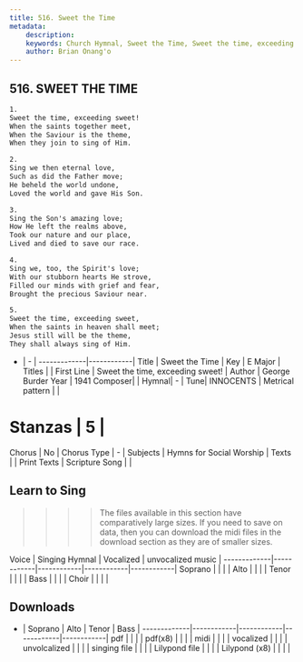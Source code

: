 ```yaml
---
title: 516. Sweet the Time
metadata:
    description: 
    keywords: Church Hymnal, Sweet the Time, Sweet the time, exceeding sweet!, 
    author: Brian Onang'o
---
```



## 516. SWEET THE TIME

```txt
1.
Sweet the time, exceeding sweet! 
When the saints together meet, 
When the Saviour is the theme, 
When they join to sing of Him. 

2.
Sing we then eternal love, 
Such as did the Father move; 
He beheld the world undone, 
Loved the world and gave His Son. 

3.
Sing the Son's amazing love; 
How He left the realms above, 
Took our nature and our place, 
Lived and died to save our race. 

4.
Sing we, too, the Spirit's love; 
With our stubborn hearts He strove, 
Filled our minds with grief and fear, 
Brought the precious Saviour near. 

5.
Sweet the time, exceeding sweet, 
When the saints in heaven shall meet; 
Jesus still will be the theme, 
They shall always sing of Him. 
```

- |   -  |
-------------|------------|
Title | Sweet the Time |
Key | E Major |
Titles |  |
First Line | Sweet the time, exceeding sweet! |
Author | George Burder
Year | 1941
Composer|  |
Hymnal|  - |
Tune| INNOCENTS |
Metrical pattern | |
# Stanzas | 5 |
Chorus | No |
Chorus Type | - |
Subjects | Hymns for Social Worship |
Texts |  |
Print Texts | 
Scripture Song |  |
  
## Learn to Sing

>>>> The files available in this section have comparatively large sizes. If you need to save on data, then you can download the midi files in the download section as they are of smaller sizes.

Voice |  Singing Hymnal | Vocalized | unvocalized music |
-------------|------------|------------|------------|------------|
Soprano | | | |
Alto | | | |
Tenor | | | |
Bass | | | |
Choir | | | |

## Downloads

- |  Soprano | Alto | Tenor | Bass |
-------------|------------|------------|------------|------------|
pdf | | | |
pdf(x8) | | | |
midi | | | |
vocalized | | | |
unvolcalized | | | |
singing file | | | |
Lilypond file | | | |
Lilypond (x8) | | | |
  